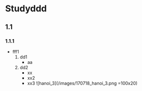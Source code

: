 # Studyddd
## 1.1
### 1.1.1
- fff1
  1. dd1
      - aa
  2. dd2
      - xx
      - xx2
      - xx3
![hanoi_3](/images/170718_hanoi_3.png =100x20)
